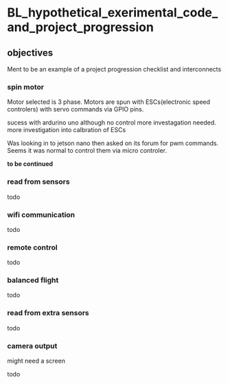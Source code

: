 # BL_hypothetical_exerimental_code_and_project_progression


## objectives
Ment to be an example of a project progression checklist and interconnects


### spin motor 
Motor selected is 3 phase.
Motors are spun with ESCs(electronic speed controlers) with servo commands via GPIO pins.

sucess with ardurino uno 
although no control more investagation needed.
more investigation into calbration of ESCs

Was looking in to jetson nano then asked on its forum for pwm commands.
Seems it was normal to control them via micro controler. 

**to be continued**

### read from sensors

todo

### wifi communication

todo

### remote control

todo

### balanced flight

todo

### read from extra sensors

todo

### camera output
might need a screen

todo
